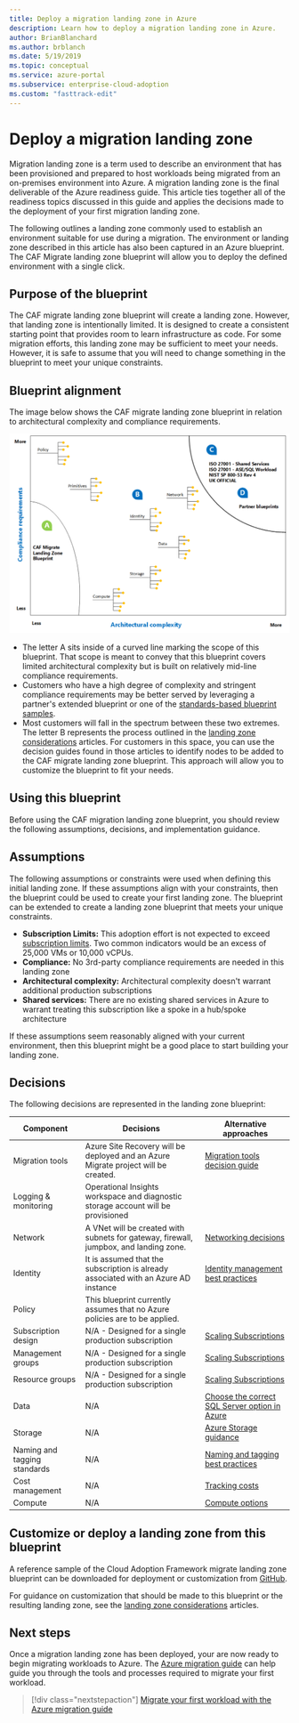 ```yaml
---
title: Deploy a migration landing zone in Azure
description: Learn how to deploy a migration landing zone in Azure.
author: BrianBlanchard
ms.author: brblanch
ms.date: 5/19/2019
ms.topic: conceptual
ms.service: azure-portal
ms.subservice: enterprise-cloud-adoption
ms.custom: "fasttrack-edit"
---
```


# Deploy a migration landing zone

Migration landing zone is a term used to describe an environment that has been provisioned and prepared to host workloads being migrated from an on-premises environment into Azure. A migration landing zone is the final deliverable of the Azure readiness guide. This article ties together all of the readiness topics discussed in this guide and applies the decisions made to the deployment of your first migration landing zone.

The following outlines a landing zone commonly used to establish an environment suitable for use during a migration. The environment or landing zone described in this article has also been captured in an Azure blueprint. The CAF Migrate landing zone blueprint will allow you to deploy the defined environment with a single click.

## Purpose of the blueprint

The CAF migrate landing zone blueprint will create a landing zone. However, that landing zone is intentionally limited. It is designed to create a consistent starting point that provides room to learn infrastructure as code. For some migration efforts, this landing zone may be sufficient to meet your needs. However, it is safe to assume that you will need to change something in the blueprint to meet your unique constraints.

## Blueprint alignment

The image below shows the CAF migrate landing zone blueprint in relation to architectural complexity and compliance requirements.

![Blueprint alignment](../../_images/ready/blueprint-overview.png)

- The letter A sits inside of a curved line marking the scope of this blueprint. That scope is meant to convey that this blueprint covers limited architectural complexity but is built on relatively mid-line compliance requirements.
- Customers who have a high degree of complexity and stringent compliance requirements may be better served by leveraging a partner's extended blueprint or one of the [standards-based blueprint samples](/azure/governance/blueprints/samples/).
- Most customers will fall in the spectrum between these two extremes. The letter B represents the process outlined in the [landing zone considerations](../considerations/index.md) articles. For customers in this space, you can use the decision guides found in those articles to identify nodes to be added to the CAF migrate landing zone blueprint. This approach will allow you to customize the blueprint to fit your needs.

## Using this blueprint

Before using the CAF migration landing zone blueprint, you should review the following assumptions, decisions, and implementation guidance.

## Assumptions

The following assumptions or constraints were used when defining this initial landing zone. If these assumptions align with your constraints, then the blueprint could be used to create your first landing zone. The blueprint can be extended to create a landing zone blueprint that meets your unique constraints.

- **Subscription Limits:** This adoption effort is not expected to exceed [subscription limits](https://docs.microsoft.com/azure/azure-subscription-service-limits). Two common indicators would be an excess of 25,000 VMs or 10,000 vCPUs.
- **Compliance:** No 3rd-party compliance requirements are needed in this landing zone
- **Architectural complexity:** Architectural complexity doesn't warrant additional production subscriptions
- **Shared services:** There are no existing shared services in Azure to warrant treating this subscription like a spoke in a hub/spoke architecture

If these assumptions seem reasonably aligned with your current environment, then this blueprint might be a good place to start building your landing zone.

## Decisions

The following decisions are represented in the landing zone blueprint:

|Component  |Decisions  |Alternative approaches  |
|---------|---------|---------|
|Migration tools|Azure Site Recovery will be deployed and an Azure Migrate project will be created.|[Migration tools decision guide](../../decision-guides/migrate-decision-guide/index.md)|
|Logging & monitoring|Operational Insights workspace and diagnostic storage account will be provisioned|         |
|Network|A VNet will be created with subnets for gateway, firewall, jumpbox, and landing zone.|[Networking decisions](../considerations/network-decisions.md)|
|Identity     |It is assumed that the subscription is already associated with an Azure AD instance|[Identity management best practices](https://docs.microsoft.com/azure/security/azure-security-identity-management-best-practices?toc=https://docs.microsoft.com/azure/architecture/toc.json&bc=https://docs.microsoft.com/azure/architecture/bread/toc.json)         |
|Policy|This blueprint currently assumes that no Azure policies are to be applied.|         |
|Subscription design|N/A - Designed for a single production subscription|[Scaling Subscriptions](../considerations/scaling-subscriptions.md)|
|Management groups|N/A - Designed for a single production subscription|[Scaling Subscriptions](../considerations/scaling-subscriptions.md)         |
|Resource groups|N/A - Designed for a single production subscription|[Scaling Subscriptions](../considerations/scaling-subscriptions.md)         |
|Data|N/A|[Choose the correct SQL Server option in Azure](https://docs.microsoft.com/azure/sql-database/sql-database-paas-vs-sql-server-iaas?toc=https://docs.microsoft.com/azure/architecture/toc.json&bc=https://docs.microsoft.com/azure/architecture/bread/toc.json)         |
|Storage|N/A|[Azure Storage guidance](../considerations/storage-guidance.md)         |
|Naming and tagging standards|N/A|[Naming and tagging best practices](../considerations/name-and-tag.md)         |
|Cost management|N/A|[Tracking costs](../azure-best-practices/track-costs.md)|
|Compute|N/A|[Compute options](../considerations/compute-decisions.md)|

## Customize or deploy a landing zone from this blueprint

A reference sample of the Cloud Adoption Framework migrate landing zone blueprint can be downloaded for deployment or customization from [GitHub](https://aka.ms/CAF/ready/landingzonesample).

For guidance on customization that should be made to this blueprint or the resulting landing zone, see the [landing zone considerations](../considerations/index.md) articles.

## Next steps

Once a migration landing zone has been deployed, your are now ready to begin migrating workloads to Azure.
The [Azure migration guide](../../migrate/azure-migration-guide/index.md) can help guide you through the tools and processes required to migrate your first workload.

> [!div class="nextstepaction"]
> [Migrate your first workload with the Azure migration guide](../../migrate/azure-migration-guide/index.md)

